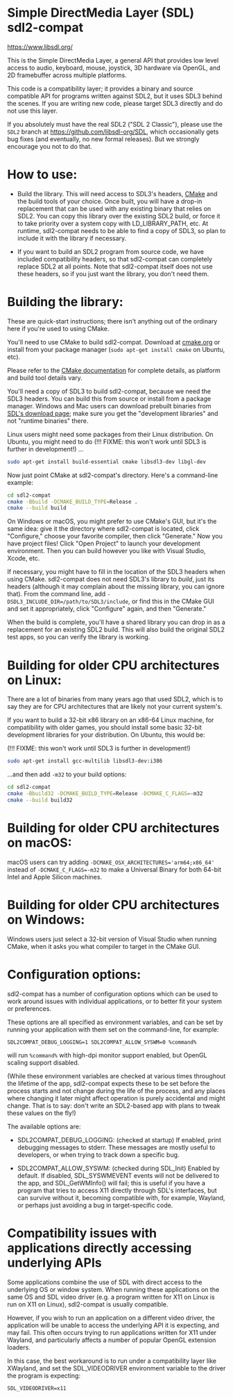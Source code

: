 # Simple DirectMedia Layer (SDL) sdl2-compat

https://www.libsdl.org/

This is the Simple DirectMedia Layer, a general API that provides low
level access to audio, keyboard, mouse, joystick, 3D hardware via OpenGL,
and 2D framebuffer across multiple platforms.

This code is a compatibility layer; it provides a binary and source
compatible API for programs written against SDL2, but it uses SDL3
behind the scenes. If you are writing new code, please target SDL3
directly and do not use this layer.

If you absolutely must have the real SDL2 ("SDL 2 Classic"), please use
the `SDL2` branch at https://github.com/libsdl-org/SDL, which occasionally
gets bug fixes (and eventually, no new formal releases). But we strongly
encourage you not to do that.

# How to use:

- Build the library. This will need access to SDL3's headers,
[CMake](https://cmake.org/) and the build tools of your choice. Once built, you
will have a drop-in replacement that can be used with any existing binary
that relies on SDL2. You can copy this library over the existing SDL2 build,
or force it to take priority over a system copy with LD_LIBRARY_PATH, etc.
At runtime, sdl2-compat needs to be able to find a copy of SDL3, so plan to
include it with the library if necessary.

- If you want to build an SDL2 program from source code, we have included
compatibility headers, so that sdl2-compat can completely replace SDL2
at all points. Note that sdl2-compat itself does not use these headers,
so if you just want the library, you don't need them.

# Building the library:

These are quick-start instructions; there isn't anything out of the ordinary
here if you're used to using CMake. 

You'll need to use CMake to build sdl2-compat. Download at
[cmake.org](https://cmake.org/) or install from your package manager
(`sudo apt-get install cmake` on Ubuntu, etc).

Please refer to the [CMake documentation](https://cmake.org/documentation/)
for complete details, as platform and build tool details vary.

You'll need a copy of SDL3 to build sdl2-compat, because we need the
SDL3 headers. You can build this from source or install from a package
manager. Windows and Mac users can download prebuilt binaries from
[SDL's download page](https://libsdl.org/download-3.0.php); make sure you
get the "development libraries" and not "runtime binaries" there.

Linux users might need some packages from their Linux distribution. On Ubuntu,
you might need to do (!!! FIXME: this won't work until SDL3 is further in
development!) ...

```bash
sudo apt-get install build-essential cmake libsdl3-dev libgl-dev
```

Now just point CMake at sdl2-compat's directory. Here's a command-line
example:

```bash
cd sdl2-compat
cmake -Bbuild -DCMAKE_BUILD_TYPE=Release .
cmake --build build
```

On Windows or macOS, you might prefer to use CMake's GUI, but it's the same
idea: give it the directory where sdl2-compat is located, click "Configure,"
choose your favorite compiler, then click "Generate." Now you have project
files! Click "Open Project" to launch your development environment. Then you
can build however you like with Visual Studio, Xcode, etc.

If necessary, you might have to fill in the location of the SDL3 headers
when using CMake. sdl2-compat does not need SDL3's library to _build_,
just its headers (although it may complain about the missing library,
you can ignore that). From the command line, add
`-DSDL3_INCLUDE_DIR=/path/to/SDL3/include`, or find this in the CMake
GUI and set it appropriately, click "Configure" again, and then "Generate."

When the build is complete, you'll have a shared library you can drop in
as a replacement for an existing SDL2 build. This will also build
the original SDL2 test apps, so you can verify the library is working.


# Building for older CPU architectures on Linux:

There are a lot of binaries from many years ago that used SDL2, which is
to say they are for CPU architectures that are likely not your current
system's.

If you want to build a 32-bit x86 library on an x86-64 Linux machine, for
compatibility with older games, you should install some basic 32-bit
development libraries for your distribution. On Ubuntu, this would be:

(!!! FIXME: this won't work until SDL3 is further in
development!) 

```bash
sudo apt-get install gcc-multilib libsdl3-dev:i386
```

...and then add `-m32` to your build options:


```bash
cd sdl2-compat
cmake -Bbuild32 -DCMAKE_BUILD_TYPE=Release -DCMAKE_C_FLAGS=-m32
cmake --build build32
```


# Building for older CPU architectures on macOS:

macOS users can try adding `-DCMAKE_OSX_ARCHITECTURES='arm64;x86_64'` instead
of `-DCMAKE_C_FLAGS=-m32` to make a Universal Binary for both 64-bit Intel and
Apple Silicon machines.


# Building for older CPU architectures on Windows:

Windows users just select a 32-bit version of Visual Studio when running
CMake, when it asks you what compiler to target in the CMake GUI.


# Configuration options:

sdl2-compat has a number of configuration options which can be used to work
around issues with individual applications, or to better fit your system or
preferences.

These options are all specified as environment variables, and can be set by
running your application with them set on the command-line, for example:
```
SDL2COMPAT_DEBUG_LOGGING=1 SDL2COMPAT_ALLOW_SYSWM=0 %command%
```
will run `%command%` with high-dpi monitor support enabled, but OpenGL
scaling support disabled.

(While these environment variables are checked at various times throughout
the lifetime of the app, sdl2-compat expects these to be set before the
process starts and not change during the life of the process, and any
places where changing it later might affect operation is purely accidental
and might change. That is to say: don't write an SDL2-based app with
plans to tweak these values on the fly!)

The available options are:

- SDL2COMPAT_DEBUG_LOGGING: (checked at startup)
  If enabled, print debugging messages to stderr.  These messages are
  mostly useful to developers, or when trying to track down a specific
  bug.

- SDL2COMPAT_ALLOW_SYSWM: (checked during SDL_Init)
  Enabled by default.
  If disabled, SDL_SYSWMEVENT events will not be delivered to the app, and
  SDL_GetWMInfo() will fail; this is useful if you have a program that
  tries to access X11 directly through SDL's interfaces, but can survive
  without it, becoming compatible with, for example, Wayland, or perhaps
  just avoiding a bug in target-specific code.


# Compatibility issues with applications directly accessing underlying APIs

Some applications combine the use of SDL with direct access to the underlying
OS or window system. When running these applications on the same OS and SDL
video driver (e.g. a program written for X11 on Linux is run on X11 on Linux),
sdl2-compat is usually compatible.

However, if you wish to run an application on a different video driver, the
application will be unable to access the underlying API it is expecting, and
may fail. This often occurs trying to run applications written for X11 under
Wayland, and particularly affects a number of popular OpenGL extension loaders.

In this case, the best workaround is to run under a compatibility layer like
XWayland, and set the SDL_VIDEODRIVER environment variable to the driver the
program is expecting:
```
SDL_VIDEODRIVER=x11
```
